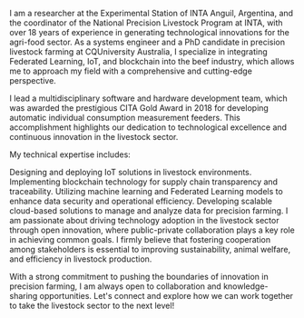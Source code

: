 I am a researcher at the Experimental Station of INTA Anguil, Argentina, and the coordinator of the National Precision Livestock Program at INTA, with over 18 years of experience in generating technological innovations for the agri-food sector. As a systems engineer and a PhD candidate in precision livestock farming at CQUniversity Australia, I specialize in integrating Federated Learning, IoT, and blockchain into the beef industry, which allows me to approach my field with a comprehensive and cutting-edge perspective.

I lead a multidisciplinary software and hardware development team, which was awarded the prestigious CITA Gold Award in 2018 for developing automatic individual consumption measurement feeders. This accomplishment highlights our dedication to technological excellence and continuous innovation in the livestock sector.

My technical expertise includes:

Designing and deploying IoT solutions in livestock environments.
Implementing blockchain technology for supply chain transparency and traceability.
Utilizing machine learning and Federated Learning models to enhance data security and operational efficiency.
Developing scalable cloud-based solutions to manage and analyze data for precision farming.
I am passionate about driving technology adoption in the livestock sector through open innovation, where public-private collaboration plays a key role in achieving common goals. I firmly believe that fostering cooperation among stakeholders is essential to improving sustainability, animal welfare, and efficiency in livestock production.

With a strong commitment to pushing the boundaries of innovation in precision farming, I am always open to collaboration and knowledge-sharing opportunities. Let's connect and explore how we can work together to take the livestock sector to the next level!
